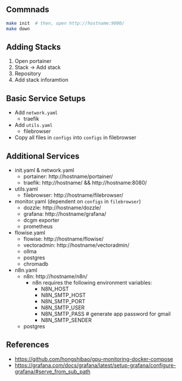 ## Commnads
```bash
make init  # then, open http://hostname:9000/
make down
```

## Adding Stacks
1. Open portainer
2. Stack -> Add stack
3. Repository
4. Add stack inforamtion

## Basic Service Setups
- Add `network.yaml`
    - traefik
- Add `utils.yaml`
    - filebrowser
- Copy all files in `configs` into `configs` in filebrowser

## Additional Services
- init.yaml & network.yaml
    - portainer: http://hostname/portainer/
    - traefik: http://hostname/ && http://hostname:8080/
- utils.yaml
    - filebrowser: http://hostname/filebrowser/
- monitor.yaml (dependent on `configs` in `filebrowser`)
    - dozzle: http://hostname/dozzle/
    - grafana: http://hostname/grafana/
    - dcgm exporter
    - prometheus
- flowise.yaml
    - flowise: http://hostname/flowise/
    - vectoradmin: http://hostname/vectoradmin/
    - ollma
    - postgres
    - chromadb
- n8n.yaml
    - n8n: http://hostname/n8n/
      - n8n requires the following environment variables:
          - N8N_HOST
          - N8N_SMTP_HOST
          - N8N_SMTP_PORT
          - N8N_SMTP_USER
          - N8N_SMTP_PASS  # generate app password for gmail
          - N8N_SMTP_SENDER
    - postgres

## References
- https://github.com/hongshibao/gpu-monitoring-docker-compose
- https://grafana.com/docs/grafana/latest/setup-grafana/configure-grafana/#serve_from_sub_path
